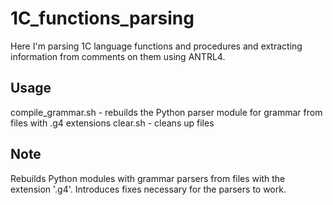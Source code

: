 # 1C_functions_parsing
Here I'm parsing 1C language functions and procedures and extracting information from comments on them using ANTRL4.

## Usage
compile_grammar.sh - rebuilds the Python parser module for grammar from files with .g4 extensions
clear.sh - cleans up files

## Note
Rebuilds Python modules with grammar parsers from files with the extension '.g4'. Introduces fixes necessary for the parsers to work.
